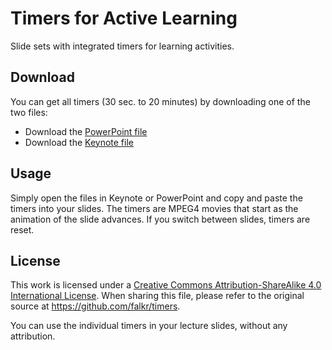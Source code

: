 # Timers for Active Learning 

Slide sets with integrated timers for learning activities.


## Download

You can get all timers (30 sec. to 20 minutes) by downloading one of the two files:

* Download the [PowerPoint file](https://github.com/falkr/timers/raw/master/timers.pptx)
* Download the [Keynote file](https://github.com/falkr/timers/raw/master/timers.key)


## Usage

Simply open the files in Keynote or PowerPoint and copy and paste the timers into your slides.
The timers are MPEG4 movies that start as the animation of the slide advances. 
If you switch between slides, timers are reset. 

## License

This work is licensed under a [Creative Commons Attribution-ShareAlike 4.0 International License](creativecommons.org/licenses/by-sa/4.0/). When sharing this file, please refer to the original source at https://github.com/falkr/timers.

You can use the individual timers in your lecture slides, without any attribution. 


